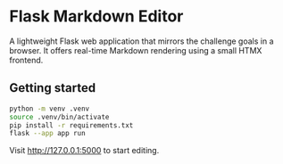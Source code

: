 # Flask Markdown Editor

A lightweight Flask web application that mirrors the challenge goals in a browser. It offers real-time Markdown rendering using a small HTMX frontend.

## Getting started

```bash
python -m venv .venv
source .venv/bin/activate
pip install -r requirements.txt
flask --app app run
```

Visit <http://127.0.0.1:5000> to start editing.
